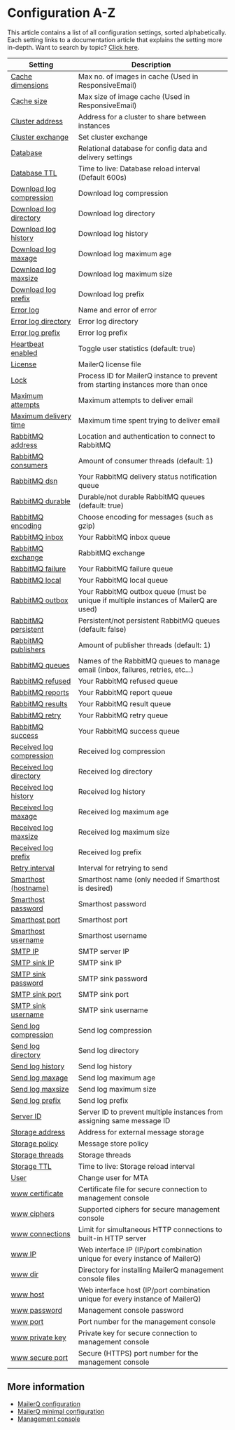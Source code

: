 # Configuration A-Z

This article contains a list of all configuration settings, sorted 
alphabetically. Each setting links to a documentation article that explains 
the setting more in-depth. Want to search by topic? [Click here](configuration "Configure by topic").

| Setting                                                                  | Description
|--------------------------------------------------------------------------|------------------------------------------------------------------------------------------
| [Cache dimensions](responsiveemail#config-file-variables)                | Max no. of images in cache (Used in ResponsiveEmail)
| [Cache size](responsiveemail#config-file-variables)                      | Max size of image cache (Used in ResponsiveEmail)
| [Cluster address](cluster#config-file-options)                           | Address for a cluster to share between instances
| [Cluster exchange](cluster#config-file-options)                          | Set cluster exchange
| [Database](database-access#database-settings-in-the-config-file)         | Relational database for config data and delivery settings
| [Database TTL](database-access#time-to-live)                             | Time to live: Database reload interval (Default 600s)
| [Download log compression](logging#download-logs)                        | Download log compression
| [Download log directory](logging#download-logs)                          | Download log directory
| [Download log history](logging#download-logs)                            | Download log history
| [Download log maxage](logging#download-logs)                             | Download log maximum age
| [Download log maxsize](logging#download-logs)                            | Download log maximum size
| [Download log prefix](logging#download-logs)                             | Download log prefix
| [Error log](logging#error-logs)                                          | Name and error of error
| [Error log directory](multiple-instances#log-files-location)             | Error log directory
| [Error log prefix](multiple-instances#log-files-location)                | Error log prefix
| [Heartbeat enabled](other-configuration#user-statistics)                 | Toggle user statistics (default: true)
| [License](other-configuration#license)                                   | MailerQ license file
| [Lock](multiple-instances#lock)                                          | Process ID for MailerQ instance to prevent from starting instances more than once
| [Maximum attempts](other-configuration)                                  | Maximum attempts to deliver email
| [Maximum delivery time](other-configuration)                             | Maximum time spent trying to deliver email
| [RabbitMQ address](rabbitmq-config#rabbitmq-address)                     | Location and authentication to connect to RabbitMQ
| [RabbitMQ consumers](rabbitmq-config#multiple-threads)                   | Amount of consumer threads (default: 1)
| [RabbitMQ dsn](rabbitmq-config#rabbitmq-queues)                          | Your RabbitMQ delivery status notification queue  
| [RabbitMQ durable](rabbitmq-config#persistent-and-durable-settings)      | Durable/not durable RabbitMQ queues (default: true)
| [RabbitMQ encoding](rabbitmq-config#compression)                         | Choose encoding for messages (such as gzip)
| [RabbitMQ inbox](rabbitmq-config#rabbitmq-queues)                        | Your RabbitMQ inbox queue
| [RabbitMQ exchange](rabbitmq-config#the-exchange)                        | RabbitMQ exchange
| [RabbitMQ failure](rabbitmq-config#rabbitmq-queues)                      | Your RabbitMQ failure queue
| [RabbitMQ local](rabbitmq-config#rabbitmq-queues)                        | Your RabbitMQ local queue 
| [RabbitMQ outbox](rabbitmq-config#rabbitmq-queues)                       | Your RabbitMQ outbox queue (must be unique if multiple instances of MailerQ are used)
| [RabbitMQ persistent](rabbitmq-config#persistent-and-durable-settings)   | Persistent/not persistent RabbitMQ queues (default: false)
| [RabbitMQ publishers](rabbitmq-config#multiple-threads)                  | Amount of publisher threads (default: 1)
| [RabbitMQ queues](rabbitmq-config#rabbitmq-queues)                       | Names of the RabbitMQ queues to manage email (inbox, failures, retries, etc...)
| [RabbitMQ refused](rabbitmq-config#rabbitmq-queues)                      | Your RabbitMQ refused queue
| [RabbitMQ reports](rabbitmq-config#rabbitmq-queues)                      | Your RabbitMQ report queue
| [RabbitMQ results](rabbitmq-config#rabbitmq-queues)                      | Your RabbitMQ result queue
| [RabbitMQ retry](rabbitmq-config#rabbitmq-queues)                        | Your RabbitMQ retry queue
| [RabbitMQ success](rabbitmq-config#rabbitmq-queues)                      | Your RabbitMQ success queue
| [Received log compression](logging#received-messages)                    | Received log compression
| [Received log directory](logging#received-messages)                      | Received log directory
| [Received log history](logging#received-messages)                        | Received log history
| [Received log maxage](logging#received-messages)                         | Received log maximum age
| [Received log maxsize](logging#received-messages)                        | Received log maximum size
| [Received log prefix](logging#received-messages)                         | Received log prefix
| [Retry interval](other-configuration)                                    | Interval for retrying to send
| [Smarthost (hostname)](smarthost#how-to-configure-the-smarthost-feature) | Smarthost name (only needed if Smarthost is desired)
| [Smarthost password](smarthost#how-to-configure-the-smarthost-feature)   | Smarthost password
| [Smarthost port](smarthost#how-to-configure-the-smarthost-feature)       | Smarthost port
| [Smarthost username](smarthost#how-to-configure-the-smarthost-feature)   | Smarthost username
| [SMTP IP](rabbitmq-config#listening-ip/ports-combinations)               | SMTP server IP
| [SMTP sink IP](smarthost#using-smarthost-for-debugging)                  | SMTP sink IP
| [SMTP sink password](smarthost#using-smarthost-for-debugging)            | SMTP sink password
| [SMTP sink port](smarthost#using-smarthost-for-debugging)                | SMTP sink port
| [SMTP sink username](smarthost#using-smarthost-for-debugging)            | SMTP sink username
| [Send log compression](logging#send-logs)                                | Send log compression
| [Send log directory](logging#send-logs)                                  | Send log directory
| [Send log history](logging#send-logs)                                    | Send log history
| [Send log maxage](logging#send-logs)                                     | Send log maximum age
| [Send log maxsize](logging#send-logs)                                    | Send log maximum size
| [Send log prefix](logging#send-logs)                                     | Send log prefix
| [Server ID](multiple-instances#server-id)                                | Server ID to prevent multiple instances from assigning same message ID
| [Storage address](message-store-options)                                 | Address for external message storage
| [Storage policy](message-store-options)                                  | Message store policy
| [Storage threads](message-store-options)                                 | Storage threads
| [Storage TTL](message-store-options)                                     | Time to live: Storage reload interval
| [User](other-configuration#user)                                         | Change user for MTA
| [www certificate](mgmt-setup#setting-up-a-secure-management-console)     | Certificate file for secure connection to management console
| [www ciphers](mgmt-setup#setting-up-a-secure-management-console)         | Supported ciphers for secure management console
| [www connections](mgmt-setup#activation)                                 | Limit for simultaneous HTTP connections to built-in HTTP server
| [www IP](multiple-instances#listening-ip/ports-combinations)             | Web interface IP (IP/port combination unique for every instance of MailerQ)
| [www dir](mgmt-setup#activation)                                         | Directory for installing MailerQ management console files
| [www host](multiple-instances#listening-ip/ports-combinations)           | Web interface host (IP/port combination unique for every instance of MailerQ)
| [www password](mgmt-setup#activation)                                    | Management console password
| [www port](mgmt-setup#activation)                                        | Port number for the management console
| [www private key](mgmt-setup#setting-up-a-secure-management-console)     | Private key for secure connection to management console
| [www secure port](mgmt-setup#setting-up-a-secure-management-console)     | Secure (HTTPS) port number for the management console

## More information

* [MailerQ configuration](configuration "Configuring MailerQ")
* [MailerQ minimal configuration](minimal-configuration "Minimal configuration for MailerQ")
* [Management console](management-console "The management console")
